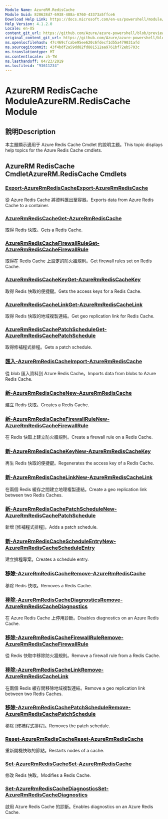 ```yaml
---
Module Name: AzureRM.RedisCache
Module Guid: 820628d7-6938-488a-8760-43373a5ffce6
Download Help Link: https://docs.microsoft.com/en-us/powershell/module/azurerm.rediscache
Help Version: 4.1.2.0
Locale: en-US
content_git_url: https://github.com/Azure/azure-powershell/blob/preview/src/ResourceManager/RedisCache/Commands.RedisCache/help/AzureRM.RedisCache.md
original_content_git_url: https://github.com/Azure/azure-powershell/blob/preview/src/ResourceManager/RedisCache/Commands.RedisCache/help/AzureRM.RedisCache.md
ms.openlocfilehash: 47c469cfcabe95ee620c6fdecf1d55a479031afd
ms.sourcegitcommit: 43f4bdf2a59dd82fd881512aa9761bf72eb5703c
ms.translationtype: MT
ms.contentlocale: zh-TW
ms.lasthandoff: 04/23/2019
ms.locfileid: "93611234"
---
```

# <span data-ttu-id="b7bbe-101">AzureRM RedisCache Module</span><span class="sxs-lookup"><span data-stu-id="b7bbe-101">AzureRM.RedisCache Module</span></span>
## <span data-ttu-id="b7bbe-102">說明</span><span class="sxs-lookup"><span data-stu-id="b7bbe-102">Description</span></span>
<span data-ttu-id="b7bbe-103">本主題顯示適用于 Azure Redis Cache Cmdlet 的說明主題。</span><span class="sxs-lookup"><span data-stu-id="b7bbe-103">This topic displays help topics for the Azure Redis Cache cmdlets.</span></span>

## <span data-ttu-id="b7bbe-104">AzureRM RedisCache Cmdlet</span><span class="sxs-lookup"><span data-stu-id="b7bbe-104">AzureRM.RedisCache Cmdlets</span></span>
### [<span data-ttu-id="b7bbe-105">Export-AzureRmRedisCache</span><span class="sxs-lookup"><span data-stu-id="b7bbe-105">Export-AzureRmRedisCache</span></span>](Export-AzureRmRedisCache.md)
<span data-ttu-id="b7bbe-106">從 Azure Redis Cache 將資料匯出至容器。</span><span class="sxs-lookup"><span data-stu-id="b7bbe-106">Exports data from Azure Redis Cache to a container.</span></span>

### [<span data-ttu-id="b7bbe-107">AzureRmRedisCache</span><span class="sxs-lookup"><span data-stu-id="b7bbe-107">Get-AzureRmRedisCache</span></span>](Get-AzureRmRedisCache.md)
<span data-ttu-id="b7bbe-108">取得 Redis 快取。</span><span class="sxs-lookup"><span data-stu-id="b7bbe-108">Gets a Redis Cache.</span></span>

### [<span data-ttu-id="b7bbe-109">AzureRmRedisCacheFirewallRule</span><span class="sxs-lookup"><span data-stu-id="b7bbe-109">Get-AzureRmRedisCacheFirewallRule</span></span>](Get-AzureRmRedisCacheFirewallRule.md)
<span data-ttu-id="b7bbe-110">取得在 Redis Cache 上設定的防火牆規則。</span><span class="sxs-lookup"><span data-stu-id="b7bbe-110">Get firewall rules set on Redis Cache.</span></span>

### [<span data-ttu-id="b7bbe-111">AzureRmRedisCacheKey</span><span class="sxs-lookup"><span data-stu-id="b7bbe-111">Get-AzureRmRedisCacheKey</span></span>](Get-AzureRmRedisCacheKey.md)
<span data-ttu-id="b7bbe-112">取得 Redis 快取的便捷鍵。</span><span class="sxs-lookup"><span data-stu-id="b7bbe-112">Gets the access keys for a Redis Cache.</span></span>

### [<span data-ttu-id="b7bbe-113">AzureRmRedisCacheLink</span><span class="sxs-lookup"><span data-stu-id="b7bbe-113">Get-AzureRmRedisCacheLink</span></span>](Get-AzureRmRedisCacheLink.md)
<span data-ttu-id="b7bbe-114">取得 Redis 快取的地域複製連結。</span><span class="sxs-lookup"><span data-stu-id="b7bbe-114">Get geo replication link for Redis Cache.</span></span>

### [<span data-ttu-id="b7bbe-115">AzureRmRedisCachePatchSchedule</span><span class="sxs-lookup"><span data-stu-id="b7bbe-115">Get-AzureRmRedisCachePatchSchedule</span></span>](Get-AzureRmRedisCachePatchSchedule.md)
<span data-ttu-id="b7bbe-116">取得修補程式排程。</span><span class="sxs-lookup"><span data-stu-id="b7bbe-116">Gets a patch schedule.</span></span>

### [<span data-ttu-id="b7bbe-117">匯入-AzureRmRedisCache</span><span class="sxs-lookup"><span data-stu-id="b7bbe-117">Import-AzureRmRedisCache</span></span>](Import-AzureRmRedisCache.md)
<span data-ttu-id="b7bbe-118">從 blob 匯入資料到 Azure Redis Cache。</span><span class="sxs-lookup"><span data-stu-id="b7bbe-118">Imports data from blobs to Azure Redis Cache.</span></span>

### [<span data-ttu-id="b7bbe-119">新-AzureRmRedisCache</span><span class="sxs-lookup"><span data-stu-id="b7bbe-119">New-AzureRmRedisCache</span></span>](New-AzureRmRedisCache.md)
<span data-ttu-id="b7bbe-120">建立 Redis 快取。</span><span class="sxs-lookup"><span data-stu-id="b7bbe-120">Creates a Redis Cache.</span></span>

### [<span data-ttu-id="b7bbe-121">新-AzureRmRedisCacheFirewallRule</span><span class="sxs-lookup"><span data-stu-id="b7bbe-121">New-AzureRmRedisCacheFirewallRule</span></span>](New-AzureRmRedisCacheFirewallRule.md)
<span data-ttu-id="b7bbe-122">在 Redis 快取上建立防火牆規則。</span><span class="sxs-lookup"><span data-stu-id="b7bbe-122">Create a firewall rule on a Redis Cache.</span></span>

### [<span data-ttu-id="b7bbe-123">新-AzureRmRedisCacheKey</span><span class="sxs-lookup"><span data-stu-id="b7bbe-123">New-AzureRmRedisCacheKey</span></span>](New-AzureRmRedisCacheKey.md)
<span data-ttu-id="b7bbe-124">再生 Redis 快取的便捷鍵。</span><span class="sxs-lookup"><span data-stu-id="b7bbe-124">Regenerates the access key of a Redis Cache.</span></span>

### [<span data-ttu-id="b7bbe-125">新-AzureRmRedisCacheLink</span><span class="sxs-lookup"><span data-stu-id="b7bbe-125">New-AzureRmRedisCacheLink</span></span>](New-AzureRmRedisCacheLink.md)
<span data-ttu-id="b7bbe-126">在兩個 Redis 緩存之間建立地理複製連結。</span><span class="sxs-lookup"><span data-stu-id="b7bbe-126">Create a geo replication link between two Redis Caches.</span></span>

### [<span data-ttu-id="b7bbe-127">新-AzureRmRedisCachePatchSchedule</span><span class="sxs-lookup"><span data-stu-id="b7bbe-127">New-AzureRmRedisCachePatchSchedule</span></span>](New-AzureRmRedisCachePatchSchedule.md)
<span data-ttu-id="b7bbe-128">新增 [修補程式排程]。</span><span class="sxs-lookup"><span data-stu-id="b7bbe-128">Adds a patch schedule.</span></span>

### [<span data-ttu-id="b7bbe-129">新-AzureRmRedisCacheScheduleEntry</span><span class="sxs-lookup"><span data-stu-id="b7bbe-129">New-AzureRmRedisCacheScheduleEntry</span></span>](New-AzureRmRedisCacheScheduleEntry.md)
<span data-ttu-id="b7bbe-130">建立排程專案。</span><span class="sxs-lookup"><span data-stu-id="b7bbe-130">Creates a schedule entry.</span></span>

### [<span data-ttu-id="b7bbe-131">移除-AzureRmRedisCache</span><span class="sxs-lookup"><span data-stu-id="b7bbe-131">Remove-AzureRmRedisCache</span></span>](Remove-AzureRmRedisCache.md)
<span data-ttu-id="b7bbe-132">移除 Redis 快取。</span><span class="sxs-lookup"><span data-stu-id="b7bbe-132">Removes a Redis Cache.</span></span>

### [<span data-ttu-id="b7bbe-133">移除-AzureRmRedisCacheDiagnostics</span><span class="sxs-lookup"><span data-stu-id="b7bbe-133">Remove-AzureRmRedisCacheDiagnostics</span></span>](Remove-AzureRmRedisCacheDiagnostics.md)
<span data-ttu-id="b7bbe-134">在 Azure Redis Cache 上停用診斷。</span><span class="sxs-lookup"><span data-stu-id="b7bbe-134">Disables diagnostics on an Azure Redis Cache.</span></span>

### [<span data-ttu-id="b7bbe-135">移除-AzureRmRedisCacheFirewallRule</span><span class="sxs-lookup"><span data-stu-id="b7bbe-135">Remove-AzureRmRedisCacheFirewallRule</span></span>](Remove-AzureRmRedisCacheFirewallRule.md)
<span data-ttu-id="b7bbe-136">從 Redis 快取中移除防火牆規則。</span><span class="sxs-lookup"><span data-stu-id="b7bbe-136">Remove a firewall rule from a Redis Cache.</span></span>

### [<span data-ttu-id="b7bbe-137">移除-AzureRmRedisCacheLink</span><span class="sxs-lookup"><span data-stu-id="b7bbe-137">Remove-AzureRmRedisCacheLink</span></span>](Remove-AzureRmRedisCacheLink.md)
<span data-ttu-id="b7bbe-138">在兩個 Redis 緩存間移除地域複製連結。</span><span class="sxs-lookup"><span data-stu-id="b7bbe-138">Remove a geo replication link between two Redis Caches.</span></span>

### [<span data-ttu-id="b7bbe-139">移除-AzureRmRedisCachePatchSchedule</span><span class="sxs-lookup"><span data-stu-id="b7bbe-139">Remove-AzureRmRedisCachePatchSchedule</span></span>](Remove-AzureRmRedisCachePatchSchedule.md)
<span data-ttu-id="b7bbe-140">移除 [修補程式排程]。</span><span class="sxs-lookup"><span data-stu-id="b7bbe-140">Removes the patch schedule.</span></span>

### [<span data-ttu-id="b7bbe-141">Reset-AzureRmRedisCache</span><span class="sxs-lookup"><span data-stu-id="b7bbe-141">Reset-AzureRmRedisCache</span></span>](Reset-AzureRmRedisCache.md)
<span data-ttu-id="b7bbe-142">重新開機快取的節點。</span><span class="sxs-lookup"><span data-stu-id="b7bbe-142">Restarts nodes of a cache.</span></span>

### [<span data-ttu-id="b7bbe-143">Set-AzureRmRedisCache</span><span class="sxs-lookup"><span data-stu-id="b7bbe-143">Set-AzureRmRedisCache</span></span>](Set-AzureRmRedisCache.md)
<span data-ttu-id="b7bbe-144">修改 Redis 快取。</span><span class="sxs-lookup"><span data-stu-id="b7bbe-144">Modifies a Redis Cache.</span></span>

### [<span data-ttu-id="b7bbe-145">Set-AzureRmRedisCacheDiagnostics</span><span class="sxs-lookup"><span data-stu-id="b7bbe-145">Set-AzureRmRedisCacheDiagnostics</span></span>](Set-AzureRmRedisCacheDiagnostics.md)
<span data-ttu-id="b7bbe-146">啟用 Azure Redis Cache 的診斷。</span><span class="sxs-lookup"><span data-stu-id="b7bbe-146">Enables diagnostics on an Azure Redis Cache.</span></span>


